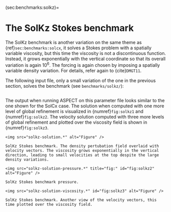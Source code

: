 (sec:benchmarks:solkz)=
# The SolKz Stokes benchmark

The SolKz benchmark is another variation on the same theme as {ref}`sec:benchmarks:solcx`,
it solves a Stokes problem with a spatially variable
viscosity, but this time the viscosity is not a discontinuous function.
Instead, it grows exponentially with the vertical coordinate so that its
overall variation is again $10^6$. The forcing is again chosen by imposing a
spatially variable density variation. For details, refer again to {cite}`DMGT11`.

The following input file, only a small variation of the one in the previous
section, solves the benchmark (see `benchmarks/solkz/`):

```{literalinclude} solkz.prm

```

The output when running ASPECT on this parameter file looks similar to the one shown
for the SolCx case. The solution when computed with one more level of global
refinement is visualized in {numref}`fig:solkz1` and {numref}`fig:solkz2`.
The velocity solution computed with three more levels of global refinement
and plotted over the viscosity field is shown in {numref}`fig:solkz3`.

```{figure-md} fig:solkz1
<img src="solkz-solution.*" alt="Figure" />

SolKz Stokes benchmark. The density pertubation field overlaid with velocity vectors. The viscosity grows exponentially in the vertical direction, leading to small velocities at the top despite the large density variations.
```
```{figure-md} fig:solkz2
<img src="solkz-solution-pressure.*" title="fig:" id="fig:solkz2" alt="Figure" />

SolKz Stokes benchmark pressure.
```

```{figure-md} fig:solkz3
<img src="solkz-solution-viscosity.*" id="fig:solkz3" alt="Figure" />

SolKz Stokes benchmark. Another view of the velocity vectors, this time plotted over the viscosity field.
```
